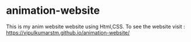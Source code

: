 # animation-website
This is my anim website website using Html,CSS. To see the website visit : https://vipulkumarstm.github.io/animation-website/
